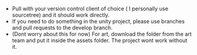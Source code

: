 - Pull with your version control client of choice ( I personally use sourcetree) and it should work directly.
- If you need to do something in the unity project, please use branches and pull requests to the develop branch.
- (Dont worry about this for now) For art, download the folder from the art team and put it inside the assets folder. The project wont work without it.
